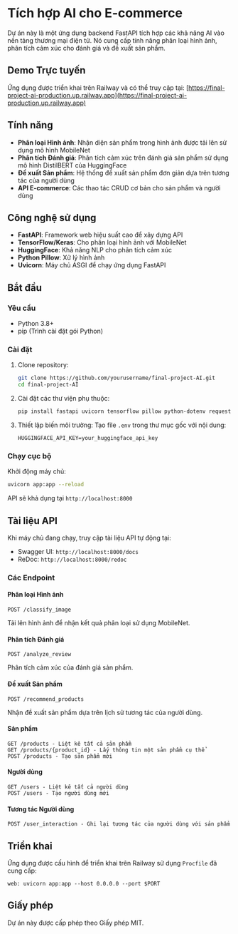 # Tích hợp AI cho E-commerce

Dự án này là một ứng dụng backend FastAPI tích hợp các khả năng AI vào nền tảng thương mại điện tử. Nó cung cấp tính năng phân loại hình ảnh, phân tích cảm xúc cho đánh giá và đề xuất sản phẩm.

## Demo Trực tuyến

Ứng dụng được triển khai trên Railway và có thể truy cập tại:
[https://final-project-ai-production.up.railway.app](https://final-project-ai-production.up.railway.app)

## Tính năng

- **Phân loại Hình ảnh**: Nhận diện sản phẩm trong hình ảnh được tải lên sử dụng mô hình MobileNet
- **Phân tích Đánh giá**: Phân tích cảm xúc trên đánh giá sản phẩm sử dụng mô hình DistilBERT của HuggingFace
- **Đề xuất Sản phẩm**: Hệ thống đề xuất sản phẩm đơn giản dựa trên tương tác của người dùng
- **API E-commerce**: Các thao tác CRUD cơ bản cho sản phẩm và người dùng

## Công nghệ sử dụng

- **FastAPI**: Framework web hiệu suất cao để xây dựng API
- **TensorFlow/Keras**: Cho phân loại hình ảnh với MobileNet
- **HuggingFace**: Khả năng NLP cho phân tích cảm xúc
- **Python Pillow**: Xử lý hình ảnh
- **Uvicorn**: Máy chủ ASGI để chạy ứng dụng FastAPI

## Bắt đầu

### Yêu cầu

- Python 3.8+
- pip (Trình cài đặt gói Python)

### Cài đặt

1. Clone repository:
   ```bash
   git clone https://github.com/yourusername/final-project-AI.git
   cd final-project-AI
   ```

2. Cài đặt các thư viện phụ thuộc:
   ```bash
   pip install fastapi uvicorn tensorflow pillow python-dotenv requests
   ```

3. Thiết lập biến môi trường:
   Tạo file `.env` trong thư mục gốc với nội dung:
   ```
   HUGGINGFACE_API_KEY=your_huggingface_api_key
   ```

### Chạy cục bộ

Khởi động máy chủ:
```bash
uvicorn app:app --reload
```

API sẽ khả dụng tại `http://localhost:8000`

## Tài liệu API

Khi máy chủ đang chạy, truy cập tài liệu API tự động tại:
- Swagger UI: `http://localhost:8000/docs`
- ReDoc: `http://localhost:8000/redoc`

### Các Endpoint

#### Phân loại Hình ảnh
```
POST /classify_image
```
Tải lên hình ảnh để nhận kết quả phân loại sử dụng MobileNet.

#### Phân tích Đánh giá
```
POST /analyze_review
```
Phân tích cảm xúc của đánh giá sản phẩm.

#### Đề xuất Sản phẩm
```
POST /recommend_products
```
Nhận đề xuất sản phẩm dựa trên lịch sử tương tác của người dùng.

#### Sản phẩm
```
GET /products - Liệt kê tất cả sản phẩm
GET /products/{product_id} - Lấy thông tin một sản phẩm cụ thể
POST /products - Tạo sản phẩm mới
```

#### Người dùng
```
GET /users - Liệt kê tất cả người dùng
POST /users - Tạo người dùng mới
```

#### Tương tác Người dùng
```
POST /user_interaction - Ghi lại tương tác của người dùng với sản phẩm
```

## Triển khai

Ứng dụng được cấu hình để triển khai trên Railway sử dụng `Procfile` đã cung cấp:
```
web: uvicorn app:app --host 0.0.0.0 --port $PORT
```

## Giấy phép

Dự án này được cấp phép theo Giấy phép MIT.
